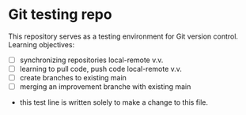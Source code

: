 # Git testing repo
This repository serves as a testing environment for Git version control. Learning objectives:
* [ ] synchronizing repositories local-remote v.v.
* [ ] learning to pull code, push code local-remote v.v.
* [ ] create branches to existing main
* [ ] merging an improvement branche with existing main

- this test line is written solely to make a change to this file.